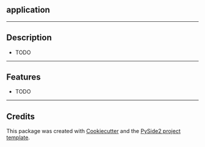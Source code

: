
## application

---
## Description

* TODO

---
## Features

* TODO

---
## Credits

This package was created with [Cookiecutter](https://github.com/audreyr/cookiecutter) and the [PySide2 project template](https://github.com/zapisnicar/cookiecutter-pyside2).